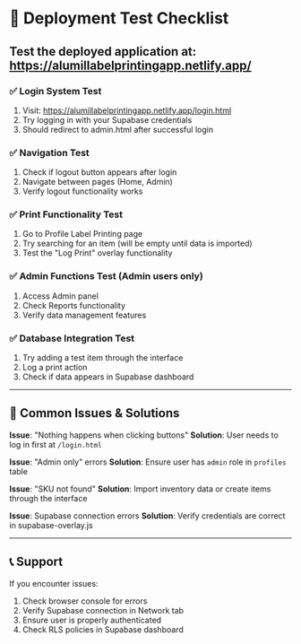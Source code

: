 # 🧪 Deployment Test Checklist

## Test the deployed application at: https://alumillabelprintingapp.netlify.app/

### ✅ **Login System Test**
1. Visit: https://alumillabelprintingapp.netlify.app/login.html
2. Try logging in with your Supabase credentials
3. Should redirect to admin.html after successful login

### ✅ **Navigation Test**
1. Check if logout button appears after login
2. Navigate between pages (Home, Admin)
3. Verify logout functionality works

### ✅ **Print Functionality Test**
1. Go to Profile Label Printing page
2. Try searching for an item (will be empty until data is imported)
3. Test the "Log Print" overlay functionality

### ✅ **Admin Functions Test** (Admin users only)
1. Access Admin panel
2. Check Reports functionality
3. Verify data management features

### ✅ **Database Integration Test**
1. Try adding a test item through the interface
2. Log a print action
3. Check if data appears in Supabase dashboard

---

## 🚨 **Common Issues & Solutions**

**Issue**: "Nothing happens when clicking buttons"
**Solution**: User needs to log in first at `/login.html`

**Issue**: "Admin only" errors
**Solution**: Ensure user has `admin` role in `profiles` table

**Issue**: "SKU not found"
**Solution**: Import inventory data or create items through the interface

**Issue**: Supabase connection errors
**Solution**: Verify credentials are correct in supabase-overlay.js

---

## 📞 **Support**

If you encounter issues:
1. Check browser console for errors
2. Verify Supabase connection in Network tab
3. Ensure user is properly authenticated
4. Check RLS policies in Supabase dashboard
